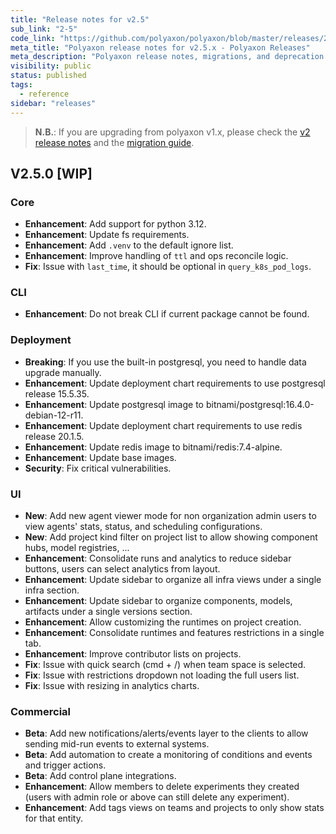 ```yaml
---
title: "Release notes for v2.5"
sub_link: "2-5"
code_link: "https://github.com/polyaxon/polyaxon/blob/master/releases/2-4.md"
meta_title: "Polyaxon release notes for v2.5.x - Polyaxon Releases"
meta_description: "Polyaxon release notes, migrations, and deprecation notes for v2.5.x."
visibility: public
status: published
tags:
  - reference
sidebar: "releases"
---
```


> **N.B.**: If you are upgrading from polyaxon v1.x, please check the [v2 release notes](/docs/releases/2-0/) and the [migration guide](/docs/resources/migration/#migration-from-v1x-to-v2y).

## V2.5.0 [WIP]

### Core

 * **Enhancement**: Add support for python 3.12.
 * **Enhancement**: Update fs requirements.
 * **Enhancement**: Add `.venv` to the default ignore list.
 * **Enhancement**: Improve handling of `ttl` and ops reconcile logic.
 * **Fix**: Issue with `last_time`, it should be optional in `query_k8s_pod_logs`.

### CLI

 * **Enhancement**: Do not break CLI if current package cannot be found.

### Deployment

 * **Breaking**: If you use the built-in postgresql, you need to handle data upgrade manually.
 * **Enhancement**: Update deployment chart requirements to use postgresql release 15.5.35.
 * **Enhancement**: Update postgresql image to bitnami/postgresql:16.4.0-debian-12-r11.
 * **Enhancement**: Update deployment chart requirements to use redis release 20.1.5.
 * **Enhancement**: Update redis image to bitnami/redis:7.4-alpine.
 * **Enhancement**: Update base images.
 * **Security**: Fix critical vulnerabilities.

### UI

 * **New**: Add new agent viewer mode for non organization admin users to view agents' stats, status, and scheduling configurations.
 * **New**: Add project kind filter on project list to allow showing component hubs, model registries, ...
 * **Enhancement**: Consolidate runs and analytics to reduce sidebar buttons, users can select analytics from layout.
 * **Enhancement**: Update sidebar to organize all infra views under a single infra section.
 * **Enhancement**: Update sidebar to organize components, models, artifacts under a single versions section.
 * **Enhancement**: Allow customizing the runtimes on project creation.
 * **Enhancement**: Consolidate runtimes and features restrictions in a single tab.
 * **Enhancement**: Improve contributor lists on projects.
 * **Fix**: Issue with quick search (cmd + /) when team space is selected.
 * **Fix**: Issue with restrictions dropdown not loading the full users list.
 * **Fix**: Issue with resizing in analytics charts.

### Commercial

 * **Beta**: Add new notifications/alerts/events layer to the clients to allow sending mid-run events to external systems.
 * **Beta**: Add automation to create a monitoring of conditions and events and trigger actions.
 * **Beta**: Add control plane integrations.
 * **Enhancement**: Allow members to delete experiments they created (users with admin role or above can still delete any experiment).
 * **Enhancement**: Add tags views on teams and projects to only show stats for that entity.
